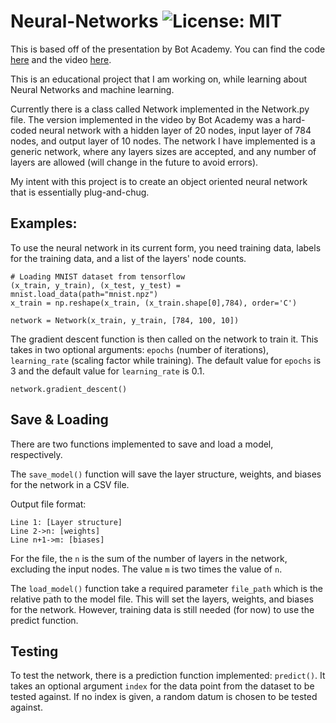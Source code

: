 # Neural-Networks ![License: MIT](https://img.shields.io/badge/License-MIT-yellow.svg)

This is based off of the presentation by Bot Academy. You can find the code [here](https://github.com/Bot-Academy/NeuralNetworkFromScratch/blob/master/nn.py) and the video [here](https://youtu.be/9RN2Wr8xvro).

This is an educational project that I am working on, while learning about Neural Networks and machine learning.

Currently there is a class called Network implemented in the Network.py file. The version implemented in the video by Bot Academy was a hard-coded neural network with a hidden layer of 20 nodes, input layer of 784 nodes, and output layer of 10 nodes. The network I have implemented is a generic network, where any layers sizes are accepted, and any number of layers are allowed (will change in the future to avoid errors).

My intent with this project is to create an object oriented neural network that is essentially plug-and-chug.

## Examples:

To use the neural network in its current form, you need training data, labels for the training data, and a list of the layers' node counts.

```
# Loading MNIST dataset from tensorflow
(x_train, y_train), (x_test, y_test) = mnist.load_data(path="mnist.npz")
x_train = np.reshape(x_train, (x_train.shape[0],784), order='C')

network = Network(x_train, y_train, [784, 100, 10])
```

The gradient descent function is then called on the network to train it. This takes in two optional arguments: ```epochs``` (number of iterations), ```learning_rate``` (scaling factor while training). The default value for ```epochs``` is 3 and the default value for ```learning_rate``` is 0.1.

```
network.gradient_descent()
```

## Save & Loading

There are two functions implemented to save and load a model, respectively.

The ```save_model()``` function will save the layer structure, weights, and biases for the network in a CSV file.

Output file format:
```
Line 1: [Layer structure]
Line 2->n: [weights]
Line n+1->m: [biases]
```

For the file, the ```n``` is the sum of the number of layers in the network, excluding the input nodes. The value ```m``` is two times the value of ```n```.

The ```load_model()``` function take a required parameter ```file_path``` which is the relative path to the model file. This will set the layers, weights, and biases for the network. However, training data is still needed (for now) to use the predict function.

## Testing

To test the network, there is a prediction function implemented: ```predict()```. It takes an optional argument ```index``` for the data point from the dataset to be tested against. If no index is given, a random datum is chosen to be tested against.
